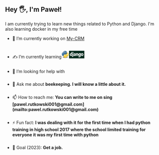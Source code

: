 ## Hey 🖐, I'm Paweł!


I am currently trying to learn new things related to Python and Django. I'm also learning docker in my free time



- 🔭 I’m currently working on [My-CRM](https://github.com/Pawelooo/My-CRM)
- <p style="margin-top: 25px;">✍ I’m currently learning<img src="Python.svg.png" alt="drawing" width="25px" height="25px" style="padding-top: 0.5em;"/><img src="django2.png" alt="drawing" width="50px" height="25px"/></p>
- <p style="margin-top: 25px;">🤔 I’m looking for help with </p>
- <p style="margin-top: 25px;">💬 Ask me about   <strong>beekeeping. I will know a little about it.</strong></p>
- <p style="margin-top: 25px;">📫 How to reach me:   <strong>You can write to me on sing [pawel.rutkowski001@gmail.com](mailto:pawel.rutkowski001@gmail.com)</strong></p>
- <p style="margin-top: 25px;">⚡ Fun fact:   <strong>I was dealing with it for the first time when I had python training in high school 2017 where the school limited training for everyone it was my first time with python</strong></p>
- <p style="margin-top: 25px;">🎯 Goal (2023):   <strong>Get a job.</strong></p>

